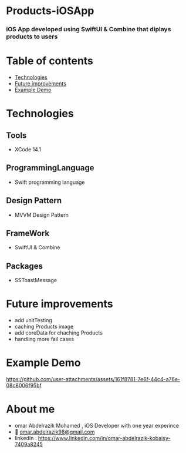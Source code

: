 # Products-iOSApp
### iOS App developed using SwiftUI & Combine that diplays products to users 
# Table of contents
* [Technologies](#technologies)
* [Future improvements](#Future-improvements)
* [Example Demo](#example-demo)

 # Technologies
 ## Tools
- XCode 14.1
## ProgrammingLanguage
- Swift programming language
 ## Design Pattern
- MVVM Design Pattern
## FrameWork
- SwiftUI & Combine
## Packages
- SSToastMessage

# Future improvements
- add unitTesting
- caching Products image 
- add coreData for chaching Products 
- handling more fail cases

# Example Demo

https://github.com/user-attachments/assets/161f8781-7e6f-44c4-a76e-08c8006f95bf

# About me 
- omar Abdelrazik Mohamed , iOS Developer with one year experince
- 📨 omar.abdelrazik98@gmail.com
- linkedIn : https://www.linkedin.com/in/omar-abdelrazik-kobaisy-7409a8245

